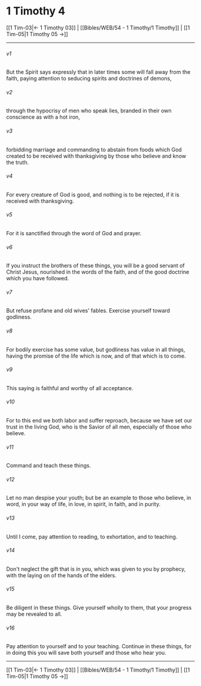 # 1 Timothy 4

[[1 Tim-03|← 1 Timothy 03]] | [[Bibles/WEB/54 - 1 Timothy/1 Timothy]] | [[1 Tim-05|1 Timothy 05 →]]
***



###### v1 
But the Spirit says expressly that in later times some will fall away from the faith, paying attention to seducing spirits and doctrines of demons, 

###### v2 
through the hypocrisy of men who speak lies, branded in their own conscience as with a hot iron, 

###### v3 
forbidding marriage and commanding to abstain from foods which God created to be received with thanksgiving by those who believe and know the truth. 

###### v4 
For every creature of God is good, and nothing is to be rejected, if it is received with thanksgiving. 

###### v5 
For it is sanctified through the word of God and prayer. 

###### v6 
If you instruct the brothers of these things, you will be a good servant of Christ Jesus, nourished in the words of the faith, and of the good doctrine which you have followed. 

###### v7 
But refuse profane and old wives' fables. Exercise yourself toward godliness. 

###### v8 
For bodily exercise has some value, but godliness has value in all things, having the promise of the life which is now, and of that which is to come. 

###### v9 
This saying is faithful and worthy of all acceptance. 

###### v10 
For to this end we both labor and suffer reproach, because we have set our trust in the living God, who is the Savior of all men, especially of those who believe. 

###### v11 
Command and teach these things. 

###### v12 
Let no man despise your youth; but be an example to those who believe, in word, in your way of life, in love, in spirit, in faith, and in purity. 

###### v13 
Until I come, pay attention to reading, to exhortation, and to teaching. 

###### v14 
Don't neglect the gift that is in you, which was given to you by prophecy, with the laying on of the hands of the elders. 

###### v15 
Be diligent in these things. Give yourself wholly to them, that your progress may be revealed to all. 

###### v16 
Pay attention to yourself and to your teaching. Continue in these things, for in doing this you will save both yourself and those who hear you.

***
[[1 Tim-03|← 1 Timothy 03]] | [[Bibles/WEB/54 - 1 Timothy/1 Timothy]] | [[1 Tim-05|1 Timothy 05 →]]
